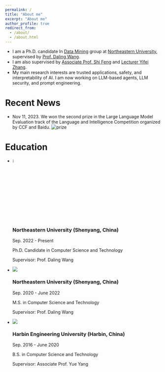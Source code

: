 ```yaml
---
permalink: /
title: "About me"
excerpt: "About me"
author_profile: true
redirect_from: 
  - /about/
  - /about.html
---
```


- I am a Ph.D. candidate In [Data Mining](https://neu-datamining.github.io/) group at [Northeastern University](http://www.neu.edu.cn/), supervised by [Prof. Daling Wang](https://neu-datamining.github.io/wangdl.htm).
- I am also supervised by [Associate Prof. Shi Feng](https://neu-datamining.github.io/cse/fengshi/) and [Lecturer Yifei Zhang](http://faculty.neu.edu.cn/zhangyifei/english.html).
- My main research interests are trusted applications, safety, and interpretability of AI. I am now working on LLM-based agents, LLM security, and prompt engineering.

# Recent News
- Nov 11, 2023. We won the second prize in the Large Language Model Evaluation track of the Language and Intelligence Competition organized by CCF and Baidu.
  ![prize](https://sci-m-wang.github.io/images/2nd_prize.jpg)

# Education
- <img src="https://sci-m-wang.github.io/images/neu_logo.png" width="5%">

  ### Northeastern University (Shenyang, China)
  
  Sep. 2022 - Present
  
  Ph.D. Candidate in Computer Science and Technology
  
  Supervisor: Prof. Daling Wang
- ![](https://sci-m-wang.github.io/images/neu_logo.png)
  ### Northeastern University (Shenyang, China)
  
  Sep. 2020 - June 2022
  
  M.S. in Computer Science and Technology
  
  Supervisor: Prof. Daling Wang
- ![](https://sci-m-wang.github.io/images/hrbeu.jpg)
  ### Harbin Engineering University (Harbin, China)
  
  Sep. 2016 - June 2020
  
  B.S. in Computer Science and Technology
  
  Supervisor: Associate Prof. Yue Yang
